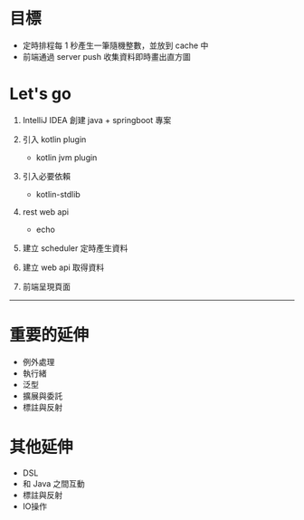 # 目標

- 定時排程每 1 秒產生一筆隨機整數，並放到 cache 中
- 前端通過 server push 收集資料即時畫出直方圖


# Let's go
1.  IntelliJ IDEA 創建 java + springboot 專案

2.  引入 kotlin plugin

	- kotlin jvm plugin

3. 引入必要依賴
	- kotlin-stdlib

4. rest web api
	- echo
5. 建立 scheduler 定時產生資料
6. 建立 web api 取得資料
7. 前端呈現頁面


---

# 重要的延伸
- 例外處理
- 執行緒
- 泛型
- 擴展與委託
- 標註與反射



# 其他延伸
- DSL
- 和 Java 之間互動
- 標註與反射
- IO操作
